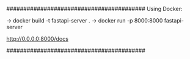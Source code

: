 #########################################
Using Docker:

-> docker build -t fastapi-server .
-> docker run -p 8000:8000 fastapi-server

http://0.0.0.0:8000/docs

#########################################
